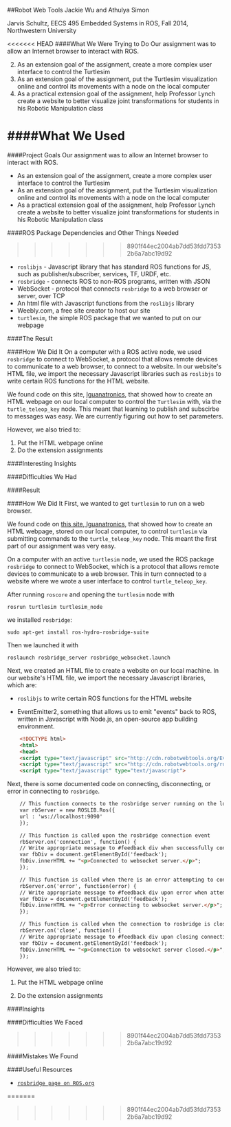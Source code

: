 ##Robot Web Tools
Jackie Wu and Athulya Simon

Jarvis Schultz, EECS 495 Embedded Systems in ROS, Fall 2014, Northwestern University


<<<<<<< HEAD
####What We Were Trying to Do
Our assignment was to allow an Internet browser to interact with ROS.


2. As an extension goal of the assignment, create a more complex user interface to control the Turtlesim
3. As an extension goal of the assignment, put the Turtlesim visualization online and control its movements with a node on the local computer
4. As a practical extension goal of the assignment, help Professor Lynch create a website to better visualize joint transformations for students in his Robotic Manipulation class

####What We Used
=======

####Project Goals
Our assignment was to allow an Internet browser to interact with ROS.

* As an extension goal of the assignment, create a more complex user interface to control the Turtlesim
* As an extension goal of the assignment, put the Turtlesim visualization online and control its movements with a node on the local computer
* As a practical extension goal of the assignment, help Professor Lynch create a website to better visualize joint transformations for students in his Robotic Manipulation class

####ROS Package Dependencies and Other Things Needed
>>>>>>> 8901f44ec2004ab7dd53fdd73532b6a7abc19d92
* `roslibjs` - Javascript library that has standard ROS functions for JS, such as publisher/subscriber, services, TF, URDF, etc.
* `rosbridge` - connects ROS to non-ROS programs, written with JSON
* WebSocket - protocol that connects `rosbridge` to a web browser or server, over TCP
* An html file with Javascript functions from the `roslibjs` library
* Weebly.com, a free site creator to host our site
* `turtlesim`, the simple ROS package that we wanted to put on our webpage

####The Result

####How We Did It
On a computer with a ROS active node, we used `rosbridge` to connect to WebSocket, a protocol that allows remote devices to communicate to a web browser, to connect to a website. In our website's HTML file, we import the necessary Javascript libraries such as `roslibjs` to write certain ROS functions for the HTML website.

We found code on this site, [Iguanatronics](http://iguanatronics.com/igtron/?p=313), that showed how to create an HTML webpage on our local computer to control the `Turtlesim` with, via the `turtle_teleop_key` node. This meant that learning to publish and subscirbe to messages was easy. We are currently figuring out how to set parameters.

However, we also tried to:
1. Put the HTML webpage online
2. Do the extension assignments


####Interesting Insights

####Difficulties We Had

####Result

####How We Did It
First, we wanted to get `turtlesim` to run on a web browser.

We found code on [this site, Iguanatronics](http://iguanatronics.com/igtron/?p=313), that showed how to create an HTML webpage, stored on our local computer, to control `turtlesim` via submitting commands to the `turtle_teleop_key` node. This meant the first part of our assignment was very easy. 

On a computer with an active `turtlesim` node, we used the ROS package `rosbridge` to connect to WebSocket, which is a protocol that allows remote devices to communicate to a web browser. This in turn connected to a website where we wrote a user interface to control `turtle_teleop_key`. 

After running `roscore` and opening the `turtlesim` node with
    
    rosrun turtlesim turtlesim_node
    
we installed `rosbridge`:

    sudo apt-get install ros-hydro-rosbridge-suite
    
Then we launched it with

    roslaunch rosbridge_server rosbridge_websocket.launch
  
Next, we created an HTML file to create a website on our local machine. In our website's HTML file, we import the necessary Javascript libraries, which are:

* `roslibjs` to write certain ROS functions for the HTML website

* EventEmitter2, something that allows us to emit "events" back to ROS, written in Javascript with Node.js, an open-source app building environment.

~~~html
    <!DOCTYPE html>
    <html>
    <head>
    <script type="text/javascript" src="http://cdn.robotwebtools.org/EventEmitter2/current/eventemitter2.min.js"></script>
    <script type="text/javascript" src="http://cdn.robotwebtools.org/roslibjs/current/roslib.min.js"></script>
    <script type="text/javascript" type="text/javascript">
~~~

Next, there is some documented code on connecting, disconnecting, or error in connecting to `rosbridge`.

~~~html    
	// This function connects to the rosbridge server running on the local computer on port 9090
	var rbServer = new ROSLIB.Ros({
    url : 'ws://localhost:9090'
	});

    // This function is called upon the rosbridge connection event
    rbServer.on('connection', function() {
    // Write appropriate message to #feedback div when successfully connected to rosbridge
    var fbDiv = document.getElementById('feedback');
    fbDiv.innerHTML += "<p>Connected to websocket server.</p>";
    });

    // This function is called when there is an error attempting to connect to rosbridge
    rbServer.on('error', function(error) {
    // Write appropriate message to #feedback div upon error when attempting to connect to rosbridge
    var fbDiv = document.getElementById('feedback');
    fbDiv.innerHTML += "<p>Error connecting to websocket server.</p>";
    });

    // This function is called when the connection to rosbridge is closed
    rbServer.on('close', function() {
    // Write appropriate message to #feedback div upon closing connection to rosbridge
    var fbDiv = document.getElementById('feedback');
    fbDiv.innerHTML += "<p>Connection to websocket server closed.</p>";
    });
~~~  

However, we also tried to:

1. Put the HTML webpage online

2. Do the extension assignments


####Insights

####Difficulties We Faced
>>>>>>> 8901f44ec2004ab7dd53fdd73532b6a7abc19d92

####Mistakes We Found

####Useful Resources
* [`rosbridge page on ROS.org`](http://wiki.ros.org/rosbridge_suite)



=======
>>>>>>> 8901f44ec2004ab7dd53fdd73532b6a7abc19d92
